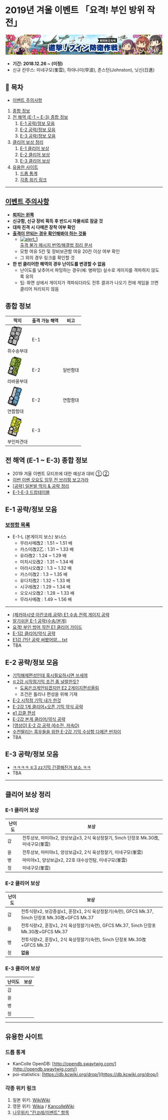 # 2019년 겨울 이벤트 「요격! 부인 방위 작전」
![Winter 2019 Event Banner](../Assets/events/20181226/banner.jpg)

- **기간: 2018.12.26 ~ (미정)**
- 신규 칸무스: 미네구모(峯雲), 하야나미(早波), 존스턴(Johnston), 닛신(日進)

## 📃 목차
- [이벤트 주의사항](#이벤트-주의사항)
1. [종합 정보](#종합-정보)
2. [전 해역 (E-1 ~ E-3) 종합 정보](#전-해역-e-1--e-3-종합-정보)
   1. [E-1 공략/정보 모음](#e-1-공략정보-모음)
   2. [E-2 공략/정보 모음](#e-2-공략정보-모음)
   3. [E-3 공략/정보 모음](#e-3-공략정보-모음)
3. [클리어 보상 정리](#클리어-보상-정리)
   1. [E-1 클리어 보상](#e-1-클리어-보상)
   2. [E-2 클리어 보상](#e-2-클리어-보상)
   3. [E-3 클리어 보상](#e-3-클리어-보상)
4. [유용한 사이트](#유용한-사이트)
   1. [드롭 통계](#드롭-통계)
   2. [각종 위키 링크](#각종-위키-링크)

------------------------
## [**이벤트 주의사항**](http://gall.dcinside.com/kancolle/7474907)
  - [**퇴피는 왼쪽**](http://gall.dcinside.com/kancolle/4941142)
  - **신규함, 신규 장비 획득 후 반드시 자물쇠로 잠글 것**
  - **대파 진격 시 다메콘 장착 여부 확인**
  - [**출격이 안되는 경우 확인해봐야 하는 것들**](http://gall.dcinside.com/kancolle/6856985)
    - [![alert_1](http://203.104.209.183/kcs2/img/sally/alert/alert_1.png)<br>출격 불가 메시지 번역/해결법 정리 문서](../sortie_error.md)
    - 모항 여유 5칸 및 장비보관함 여유 20칸 이상 여부 확인
    - 그 외의 경우 링크를 확인할 것
  - **한 번 클리어한 해역의 경우 난이도를 변경할 수 없음**
    - 난이도를 낮추어서 파밍하는 경우(예: 병파밍) 실수로 게이지를 격파하지 않도록 유의
    - 팁: 화면 상에서 게이지가 격파되더라도 전투 결과가 나오기 전에 게임을 끄면 클리어 처리되지 않음

## 종합 정보

| 딱지 | 출격 가능 해역 | 비고 |
| --- | ------------- | ---- |
| ![E-1](../Assets/events/20181226/e1.png)<br>쥐수송부대 | E-1 | |
| ![E-2 A](../Assets/events/20181226/e2-1.png)<br>라바울부대 | E-2 | 일반함대 |
| ![E-2 B](../Assets/events/20181226/e2-2.png)<br>연합함대 | E-2 | 연합함대 |
| ![E-3](../Assets/events/20181226/e3.png)<br>부인파견대 | E-3 | |

## 전 해역 (E-1 ~ E-3) 종합 정보
- 2019 겨울 이벤트 모티프에 대한 예상과 대비 [①](http://gall.dcinside.com/kancolle/7983686) [②](http://gall.dcinside.com/kancolle/7983692)
- [이번 이벤 오요도 임무 전 브리핑 보고가라](http://gall.dcinside.com/kancolle/7995514)
- [\[공략\] 일본발 딱지 & 공략 정리](http://gall.dcinside.com/kancolle/7994646)
- [E-1-E-3 드랍테이블](http://gall.dcinside.com/kancolle/7992873)

## E-1 공략/정보 모음
### [보정함 목록](http://gall.dcinside.com/kancolle/7991164)
* E-1-L (본게이지 보스) 보너스
  - 무라사메改2 : 1.51 ~ 1.51 배
  - 카스미改2乙 : 1.31 ~ 1.33 배
  - 유라改2 : 1.24 ~ 1.29 배
  - 미치시오改2 : 1.31 ~ 1.34 배
  - 아라시오改2 : 1.3 ~ 1.32 배
  - 카스미改2 : 1.3 ~ 1.35 배
  - 유다치改2 : 1.32 ~ 1.33 배
  - 시구레改2 : 1.29 ~ 1.34 배
  - 오오시오改2 : 1.28 ~ 1.33 배
  - 무라사메改 : 1.49 ~ 1.56 배
----------------
- [(제카마시넷 아칸코레 공략) E1 수송 전력 게이지 공략](http://gall.dcinside.com/kancolle/7990888)
- [알기쉬운 E-1 공략(수송/본게)](http://gall.dcinside.com/kancolle/7992186)
- [요격! 부인 방어 작전 E1 클리어 가이드](http://gall.dcinside.com/kancolle/7992030)
- [E-1갑 클리어/약식 공략](http://gall.dcinside.com/kancolle/7991677)
- [E1갑 간단 공략 써봤어얌... txt](http://gall.dcinside.com/kancolle/7991656)
- TBA

## E-2 공략/정보 모음
- [기믹해제편성인데 혹시필요하시면 쓰세여](http://gall.dcinside.com/kancolle/7991219)
- [ㅌ2갑 시작점기믹 조건 좀 널럴한듯?](http://gall.dcinside.com/kancolle/7991444)
  * [도움은크게안되겠지만 E2 2게이지편성올림](http://gall.dcinside.com/kancolle/7992129)
  * 조건은 틀리나 편성을 위해 기재
- [E-2 시작점 기믹 내가 한것](http://gall.dcinside.com/kancolle/7993395)
- [E-2갑 1게 클리어+오픈 기믹 약식 공략](http://gall.dcinside.com/kancolle/7993271)
- [e1 갑클 편성](http://gall.dcinside.com/kancolle/7993691)
- [E-2갑 본게 클리어/약식 공략](http://gall.dcinside.com/kancolle/7994475)
- [\[영상O\] E-2 갑 공략 (6수전, 저속O)](http://gall.dcinside.com/kancolle/7995328)
- [수전딸리는 흑우들을 위한 E-2갑 기믹 수상함 다메콘 반자이](http://gall.dcinside.com/kancolle/7996319)
- TBA

## E-3 공략/정보 모음
- [ㅋㅋㅋㅋ ㅌ3 zz기믹 간결해진거 보소 ㅋㅋ](http://gall.dcinside.com/kancolle/7993777)
- TBA

---------------------

## 클리어 보상 정리
### E-1 클리어 보상

| 난이도 | 보상 |
| --- | --- |
| 갑 | 전투상보, 마미야x2, 양상보급x3, 2식 육상정찰기, 5inch 단장포 Mk.30改, 미네구모(峯雲) |
| 을 | 전투상보, 마미야x1, 양상보급x2, 2식 육상정찰기, 미네구모(峯雲) |
| 병 | 마미야x1, 양상보급x2, 22호 대수상전탐, 미네구모(峯雲) |
| 정 | 미네구모(峯雲) |

### E-2 클리어 보상

| 난이도 | 보상 |
| --- | --- |
| 갑 | 전투식량x2, 보강증설x1, 훈장x1, 2식 육상정찰기(숙련), GFCS Mk.37, 5inch 단장포 Mk.30改+GFCS Mk.37 |
| 을 | 전투식량x2, 훈장x1, 2식 육상정찰기(숙련), GFCS Mk.37, 5inch 단장포 Mk.30改+GFCS Mk.37 |
| 병 | 전투식량x2, 훈장x1, 2식 육상정찰기(숙련), 5inch 단장포 Mk.30改+GFCS Mk.37 |
| 정 | **없음** |

### E-3 클리어 보상

| 난이도 | 보상 |
| --- | --- |
| 갑 |  |
| 을 |  |
| 병 |  |
| 정 |  |

---------------------
## 유용한 사이트

### 드롭 통계
- KanColle OpenDB: [http://opendb.swaytwig.com/](http://opendb.swaytwig.com/)
- poi-statistics: [https://db.kcwiki.org/drop/](https://db.kcwiki.org/drop/)

### 각종 위키 링크
1. 일본 위키: [WikiWiki](http://wikiwiki.jp/kancolle/)
2. 영문 위키: [Wikia](http://kancolle.wikia.com/wiki/Kancolle_Wiki) / [KancolleWiki](http://en.kancollewiki.net/wiki/Kancolle_Wiki)
3. [나무위키 "칸코레/이벤트" 항목](https://namu.wiki/w/칸코레/이벤트)
